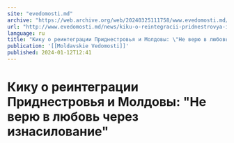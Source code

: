 ```yaml
---
site: "evedomosti.md"
archive: "https://web.archive.org/web/20240325111758/www.evedomosti.md/news/kiku-o-reintegracii-pridnestrovya-i-moldovy-ne-veryu-v-lyubo"
url: "http://www.evedomosti.md/news/kiku-o-reintegracii-pridnestrovya-i-moldovy-ne-veryu-v-lyubo"
language: ru
title: "Кику о реинтеграции Приднестровья и Молдовы: \"Не верю в любовь через изнасилование\""
publication: '[[Moldavskie Vedomosti]]'
published: 2024-01-12T12:41
---
```


# Кику о реинтеграции Приднестровья и Молдовы: "Не верю в любовь через изнасилование"

